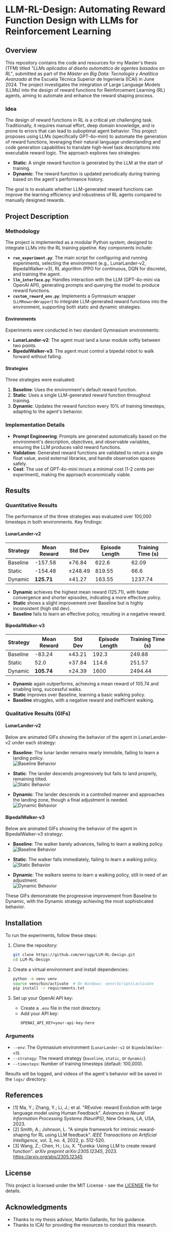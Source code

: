 # LLM-RL-Design: Automating Reward Function Design with LLMs for Reinforcement Learning

## Overview

This repository contains the code and resources for my Master's thesis (TFM) titled *"LLMs aplicados al diseño automático de agentes basados en RL"*, submitted as part of the *Máster en Big Data: Tecnología y Analítica Avanzada* at the Escuela Técnica Superior de Ingeniería (ICAI) in June 2024. The project investigates the integration of Large Language Models (LLMs) into the design of reward functions for Reinforcement Learning (RL) agents, aiming to automate and enhance the reward shaping process.

### Idea

The design of reward functions in RL is a critical yet challenging task. Traditionally, it requires manual effort, deep domain knowledge, and is prone to errors that can lead to suboptimal agent behavior. This project proposes using LLMs (specifically GPT-4o-mini) to automate the generation of reward functions, leveraging their natural language understanding and code generation capabilities to translate high-level task descriptions into executable reward logic. The approach explores two strategies:

- **Static**: A single reward function is generated by the LLM at the start of training.
- **Dynamic**: The reward function is updated periodically during training based on the agent's performance history.

The goal is to evaluate whether LLM-generated reward functions can improve the learning efficiency and robustness of RL agents compared to manually designed rewards.

## Project Description

### Methodology

The project is implemented as a modular Python system, designed to integrate LLMs into the RL training pipeline. Key components include:

- **`run_experiment.py`**: The main script for configuring and running experiments, selecting the environment (e.g., LunarLander-v2, BipedalWalker-v3), RL algorithm (PPO for continuous, DQN for discrete), and training the agent.
- **`llm_interface.py`**: Handles interaction with the LLM (GPT-4o-mini via OpenAI API), generating prompts and querying the model to produce reward functions.
- **`custom_reward_env.py`**: Implements a Gymnasium wrapper (`LLMRewardWrapper`) to integrate LLM-generated reward functions into the environment, supporting both static and dynamic strategies.

#### Environments
Experiments were conducted in two standard Gymnasium environments:
- **LunarLander-v2**: The agent must land a lunar module softly between two points.
- **BipedalWalker-v3**: The agent must control a bipedal robot to walk forward without falling.

#### Strategies
Three strategies were evaluated:
1. **Baseline**: Uses the environment's default reward function.
2. **Static**: Uses a single LLM-generated reward function throughout training.
3. **Dynamic**: Updates the reward function every 10% of training timesteps, adapting to the agent's behavior.

### Implementation Details
- **Prompt Engineering**: Prompts are generated automatically based on the environment's description, objectives, and observable variables, ensuring the LLM produces valid reward functions.
- **Validation**: Generated reward functions are validated to return a single float value, avoid external libraries, and handle observation spaces safely.
- **Cost**: The use of GPT-4o-mini incurs a minimal cost (1-2 cents per experiment), making the approach economically viable.

## Results

### Quantitative Results

The performance of the three strategies was evaluated over 100,000 timesteps in both environments. Key findings:

#### LunarLander-v2
| Strategy  | Mean Reward   | Std Dev   | Episode Length | Training Time (s) |
|-----------|---------------|-----------|----------------|-------------------|
| Baseline  | -157.58       | ±76.84    | 622.6          | 62.09             |
| Static    | -154.48       | ±248.49   | 819.55         | 66.6              |
| Dynamic   | **125.71**    | ±41.27    | 163.55         | 1237.74           |

- **Dynamic** achieves the highest mean reward (125.71), with faster convergence and shorter episodes, indicating a more effective policy.
- **Static** shows a slight improvement over Baseline but is highly inconsistent (high std dev).
- **Baseline** fails to learn an effective policy, resulting in a negative reward.

#### BipedalWalker-v3
| Strategy  | Mean Reward   | Std Dev   | Episode Length | Training Time (s) |
|-----------|---------------|-----------|----------------|-------------------|
| Baseline  | -83.24        | ±43.21    | 192.3          | 249.88            |
| Static    | 52.0          | ±37.84    | 114.6          | 251.57            |
| Dynamic   | **105.74**    | ±24.39    | 1600           | 2494.44           |

- **Dynamic** again outperforms, achieving a mean reward of 105.74 and enabling long, successful walks.
- **Static** improves over Baseline, learning a basic walking policy.
- **Baseline** struggles, with a negative reward and inefficient walking.

### Qualitative Results (GIFs)

#### LunarLander-v2

Below are animated GIFs showing the behavior of the agent in LunarLander-v2 under each strategy:

- **Baseline**: The lunar lander remains nearly immobile, failing to learn a landing policy.  
  ![Baseline Behavior](gifs/image1.gif)

- **Static**: The lander descends progressively but fails to land properly, remaining tilted.  
  ![Static Behavior](gifs/image4.gif)

- **Dynamic**: The lander descends in a controlled manner and approaches the landing zone, though a final adjustment is needed.  
  ![Dynamic Behavior](gifs/image11.gif)

#### BipedalWalker-v3

Below are animated GIFs showing the behavior of the agent in BipedalWalker-v3 strategy:

- **Baseline**: The walker barely advances, failing to learn a walking policy.  
  ![Baseline Behavior](gifs/image22.gif)

- **Static**: The walker falls immediately, failing to learn a walking policy.  
  ![Static Behavior](gifs/image33.gif)

- **Dynamic**: The walkers seems to learn a walking policy, still in need of an adjustment.  
  ![Dynamic Behavior](gifs/image7.gif)


These GIFs demonstrate the progressive improvement from Baseline to Dynamic, with the Dynamic strategy achieving the most sophisticated behavior.


## Installation

To run the experiments, follow these steps:

1. Clone the repository:
   ```bash
   git clone https://github.com/enrigg/LLM-RL-Design.git
   cd LLM-RL-Design
   ```

2. Create a virtual environment and install dependencies:
   ```bash
   python -m venv venv
   source venv/bin/activate  # On Windows: venv\Scripts\activate
   pip install -r requirements.txt
   ```

3. Set up your OpenAI API key:
   - Create a `.env` file in the root directory.
   - Add your API key:
     ```plaintext
     OPENAI_API_KEY=your-api-key-here
     ```

### Arguments
- `--env`: The Gymnasium environment (`LunarLander-v2` or `BipedalWalker-v3`).
- `--strategy`: The reward strategy (`baseline`, `static`, or `dynamic`).
- `--timesteps`: Number of training timesteps (default: 100,000).

Results will be logged, and videos of the agent's behavior will be saved in the `logs/` directory.

## References

- [1] Ma, Y.; Zhang, Y.; Li, J.; et al. "REvolve: reward Evolution with large language model using Human Feedback". *Advances in Neural Information Processing Systems (NeurIPS)*, New Orleans, LA, USA, 2023.
- [2] Smith, A.; Johnson, L. "A simple framework for intrinsic reward-shaping for RL using LLM feedback". *IEEE Transactions on Artificial Intelligence*, vol. 3, no. 4, 2022, p. 512-520.
- [3] Wang, Z.; Chen, H.; Liu, X. "Eureka: Using LLM to create reward function". *arXiv preprint arXiv:2305.12345*, 2023. https://arxiv.org/abs/2305.12345

## License

This project is licensed under the MIT License - see the [LICENSE](LICENSE) file for details.

## Acknowledgments

- Thanks to my thesis advisor, Martín Gallardo, for his guidance.
- Thanks to ICAI for providing the resources to conduct this research.